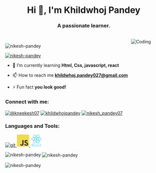 <h1 align="center">Hi 👋, I'm Khildwhoj Pandey</h1>
<h3 align="center">A passionate learner.</h3>
<br>
<img align="right" alt="Coding" width="100" src="https://img.freepik.com/free-vector/hacker-operating-laptop-cartoon-icon-illustration-technology-icon-concept-isolated-flat-cartoon-style_138676-2387.jpg?w=360">




<p align="left"> <img src="https://komarev.com/ghpvc/?username=nikesh-pandey&label=Profile%20views&color=0e75b6&style=flat" alt="nikesh-pandey" /> </p>

<p align="left"> <a href="https://github.com/ryo-ma/github-profile-trophy"><img src="https://github-profile-trophy.vercel.app/?username=nikesh-pandey" alt="nikesh-pandey" /></a> </p>


- 🌱 I’m currently learning **Html, Css, javascript, react**

- 📫 How to reach me **khildwhoj.pandey027@gmail.com**

- ⚡ Fun fact **you look good!**

<h3 align="left">Connect with me:</h3>
<p align="left">
<a href="https://codepen.io/@kneekesh07" target="blank"><img align="center" src="https://raw.githubusercontent.com/rahuldkjain/github-profile-readme-generator/master/src/images/icons/Social/codepen.svg" alt="@kneekesh07" height="30" width="40" /></a>
<a href="https://linkedin.com/in/khildwhojpandey" target="blank"><img align="center" src="https://raw.githubusercontent.com/rahuldkjain/github-profile-readme-generator/master/src/images/icons/Social/linked-in-alt.svg" alt="khildwhojpandey" height="30" width="40" /></a>
<a href="https://instagram.com/nikesh_pandey07" target="blank"><img align="center" src="https://raw.githubusercontent.com/rahuldkjain/github-profile-readme-generator/master/src/images/icons/Social/instagram.svg" alt="nikesh_pandey07" height="30" width="40" /></a>
</p>

<h3 align="left">Languages and Tools:</h3>
<p align="left"> <a href="https://git-scm.com/" target="_blank" rel="noreferrer"> <img src="https://www.vectorlogo.zone/logos/git-scm/git-scm-icon.svg" alt="git" width="40" height="40"/> </a> <a href="https://developer.mozilla.org/en-US/docs/Web/JavaScript" target="_blank" rel="noreferrer"> <img src="https://raw.githubusercontent.com/devicons/devicon/master/icons/javascript/javascript-original.svg" alt="javascript" width="40" height="40"/> </a> <a href="https://reactjs.org/" target="_blank" rel="noreferrer"> <img src="https://raw.githubusercontent.com/devicons/devicon/master/icons/react/react-original-wordmark.svg" alt="react" width="40" height="40"/> </a> </p>

<p><img align="left" src="https://github-readme-stats.vercel.app/api/top-langs?username=nikesh-pandey&show_icons=true&locale=en&layout=compact" alt="nikesh-pandey" /></p>

<p>&nbsp;<img align="center" src="https://github-readme-stats.vercel.app/api?username=nikesh-pandey&show_icons=true&locale=en" alt="nikesh-pandey" /></p>

<p><img align="center" src="https://github-readme-streak-stats.herokuapp.com/?user=nikesh-pandey&" alt="nikesh-pandey" /></p>
